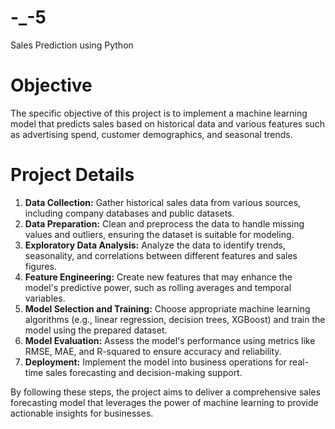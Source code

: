# -_-5
Sales Prediction using Python
# **Objective**
The specific objective of this project is to implement a machine learning model that predicts sales based on historical data and various features such as advertising spend, customer demographics, and seasonal trends.
# **Project Details**
1. **Data Collection:** Gather historical sales data from various sources,
including company databases and public datasets.
2. **Data Preparation:** Clean and preprocess the data to handle missing values and outliers, ensuring the dataset is suitable for modeling.
3. **Exploratory Data Analysis:** Analyze the data to identify trends, seasonality, and correlations between different features and sales figures.
4. **Feature Engineering:** Create new features that may enhance the model's predictive power, such as rolling averages and temporal variables.
5. **Model Selection and Training:** Choose appropriate machine learning algorithms (e.g., linear regression, decision trees, XGBoost) and train the model using the prepared dataset.
6. **Model Evaluation:** Assess the model's performance using metrics like RMSE, MAE, and R-squared to ensure accuracy and reliability.
7. **Deployment:** Implement the model into business operations for real-time sales forecasting and decision-making support.


By following these steps, the project aims to deliver a comprehensive sales forecasting model that leverages the power of machine learning to provide actionable insights for businesses.
